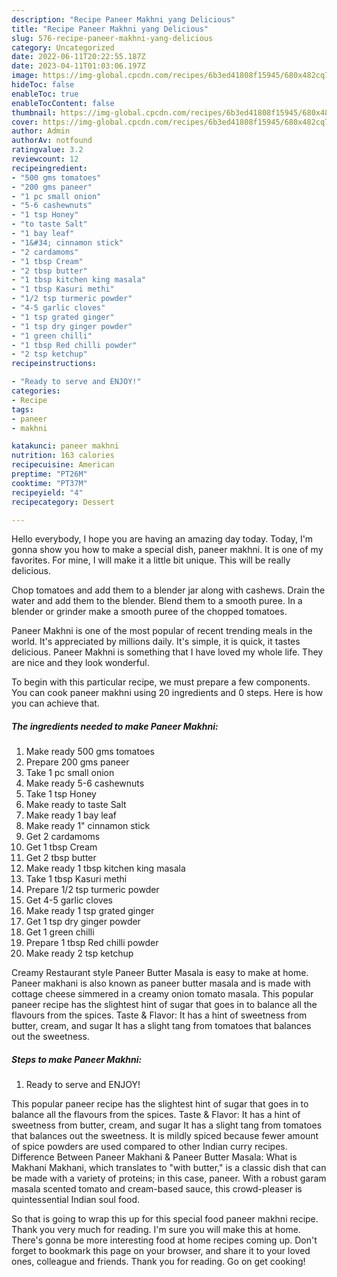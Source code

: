 ```yaml
---
description: "Recipe Paneer Makhni yang Delicious"
title: "Recipe Paneer Makhni yang Delicious"
slug: 576-recipe-paneer-makhni-yang-delicious
category: Uncategorized
date: 2022-06-11T20:22:55.187Z
date: 2023-04-11T01:03:06.197Z
image: https://img-global.cpcdn.com/recipes/6b3ed41808f15945/680x482cq70/paneer-makhni-recipe-main-photo.jpg
hideToc: false
enableToc: true
enableTocContent: false
thumbnail: https://img-global.cpcdn.com/recipes/6b3ed41808f15945/680x482cq70/paneer-makhni-recipe-main-photo.jpg
cover: https://img-global.cpcdn.com/recipes/6b3ed41808f15945/680x482cq70/paneer-makhni-recipe-main-photo.jpg
author: Admin
authorAv: notfound
ratingvalue: 3.2
reviewcount: 12
recipeingredient:
- "500 gms tomatoes"
- "200 gms paneer"
- "1 pc small onion"
- "5-6 cashewnuts"
- "1 tsp Honey"
- "to taste Salt"
- "1 bay leaf"
- "1&#34; cinnamon stick"
- "2 cardamoms"
- "1 tbsp Cream"
- "2 tbsp butter"
- "1 tbsp kitchen king masala"
- "1 tbsp Kasuri methi"
- "1/2 tsp turmeric powder"
- "4-5 garlic cloves"
- "1 tsp grated ginger"
- "1 tsp dry ginger powder"
- "1 green chilli"
- "1 tbsp Red chilli powder"
- "2 tsp ketchup"
recipeinstructions:

- "Ready to serve and ENJOY!"
categories:
- Recipe
tags:
- paneer
- makhni

katakunci: paneer makhni 
nutrition: 163 calories
recipecuisine: American
preptime: "PT26M"
cooktime: "PT37M"
recipeyield: "4"
recipecategory: Dessert

---
```



Hello everybody, I hope you are having an amazing day today. Today, I'm gonna show you how to make a special dish, paneer makhni. It is one of my favorites. For mine, I will make it a little bit unique. This will be really delicious.

Chop tomatoes and add them to a blender jar along with cashews. Drain the water and add them to the blender. Blend them to a smooth puree. In a blender or grinder make a smooth puree of the chopped tomatoes.

Paneer Makhni is one of the most popular of recent trending meals in the world. It's appreciated by millions daily. It's simple, it is quick, it tastes delicious. Paneer Makhni is something that I have loved my whole life. They are nice and they look wonderful.


To begin with this particular recipe, we must prepare a few components. You can cook paneer makhni using 20 ingredients and 0 steps. Here is how you can achieve that.

<!--inarticleads1-->

##### The ingredients needed to make Paneer Makhni:

1. Make ready 500 gms tomatoes
1. Prepare 200 gms paneer
1. Take 1 pc small onion
1. Make ready 5-6 cashewnuts
1. Take 1 tsp Honey
1. Make ready to taste Salt
1. Make ready 1 bay leaf
1. Make ready 1&#34; cinnamon stick
1. Get 2 cardamoms
1. Get 1 tbsp Cream
1. Get 2 tbsp butter
1. Make ready 1 tbsp kitchen king masala
1. Take 1 tbsp Kasuri methi
1. Prepare 1/2 tsp turmeric powder
1. Get 4-5 garlic cloves
1. Make ready 1 tsp grated ginger
1. Get 1 tsp dry ginger powder
1. Get 1 green chilli
1. Prepare 1 tbsp Red chilli powder
1. Make ready 2 tsp ketchup


Creamy Restaurant style Paneer Butter Masala is easy to make at home. Paneer makhani is also known as paneer butter masala and is made with cottage cheese simmered in a creamy onion tomato masala. This popular paneer recipe has the slightest hint of sugar that goes in to balance all the flavours from the spices. Taste &amp; Flavor: It has a hint of sweetness from butter, cream, and sugar It has a slight tang from tomatoes that balances out the sweetness. 

<!--inarticleads2-->

##### Steps to make Paneer Makhni:


1. Ready to serve and ENJOY!

This popular paneer recipe has the slightest hint of sugar that goes in to balance all the flavours from the spices. Taste &amp; Flavor: It has a hint of sweetness from butter, cream, and sugar It has a slight tang from tomatoes that balances out the sweetness. It is mildly spiced because fewer amount of spice powders are used compared to other Indian curry recipes. Difference Between Paneer Makhani &amp; Paneer Butter Masala: What is Makhani Makhani, which translates to &#34;with butter,&#34; is a classic dish that can be made with a variety of proteins; in this case, paneer. With a robust garam masala scented tomato and cream-based sauce, this crowd-pleaser is quintessential Indian soul food. 

So that is going to wrap this up for this special food paneer makhni recipe. Thank you very much for reading. I'm sure you will make this at home. There's gonna be more interesting food at home recipes coming up. Don't forget to bookmark this page on your browser, and share it to your loved ones, colleague and friends. Thank you for reading. Go on get cooking!
